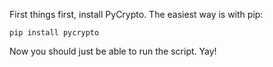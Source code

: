 First things first, install PyCrypto. The easiest way is with pip:

`pip install pycrypto`

Now you should just be able to run the script. Yay!
